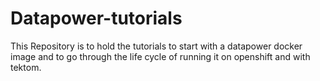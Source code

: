 # Datapower-tutorials

This Repository is to hold the tutorials to start with a datapower docker image and to go through the life cycle of running it on openshift and with tektom.